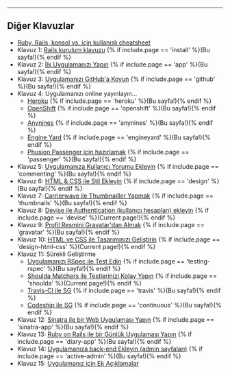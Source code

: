 <hr>

## Diğer Klavuzlar

* [Ruby, Rails, konsol vs. için kullanışlı cheatsheet](http://www.pragtob.info/rails-beginner-cheatsheet/)
* Klavuz 1: [Rails kurulum klavuzu](/install) {% if include.page == 'install' %}(Bu sayfa!){% endif %}
* Klavuz 2: [İlk Uygulamanızı Yapın](/app) {% if include.page == 'app' %}(Bu sayfa!){% endif %}
* Klavuz 3: [Uygulamanızı GitHub'a Koyun](/github) {% if include.page == 'github' %}(Bu sayfa!){% endif %}
* Klavuz 4: Uygulamanızı online yayınlayın...
  - [Heroku](/heroku) {% if include.page == 'heroku' %}(Bu sayfa!){% endif %}
  - [OpenShift](/openshift) {% if include.page == 'openshift' %}(Bu sayfa!){% endif %}
  - [Anynines](/anynines) {% if include.page == 'anynines' %}(Bu sayfa!){% endif %}
  - [Engine Yard](/engineyard) {% if include.page == 'engineyard' %}(Bu sayfa!){% endif %}
  - [Phusion Passenger için hazırlamak](/passenger) {% if include.page == 'passenger' %}(Bu sayfa!){% endif %}
* Klavuz 5: [Uygulamanıza Kullanıcı Yorumu Ekleyin](/commenting) {% if include.page == 'commenting' %}(Bu sayfa!){% endif %}
* Klavuz 6: [HTML &amp; CSS ile Stil Ekleyin](/design) {% if include.page == 'design' %}(Bu sayfa!){% endif %}
* Klavuz 7: [Carrierwave ile Thumbnailler Yapmak](/thumbnails) {% if include.page == 'thumbnails' %}(Bu sayfa!){% endif %}
* Klavuz 8: [Devise ile Authentication (kullanıcı hesapları) ekleyin](/devise) {% if include.page == 'devise' %}(Current page!){% endif %}
* Klavuz 9: [Profil Resmini Gravatar'dan Almak](/gravatar) {% if include.page == 'gravatar' %}(Bu sayfa!){% endif %}
* Klavuz 10: [HTML ve CSS ile Tasarımınızı Geliştirin](/design-html-css) {% if include.page == 'design-html-css' %}(Current page!){% endif %}
* Klavuz 11: Sürekli Geliştirme
  - [Uygulamanızı RSpec ile Test Edin](testing-rspec) {% if include.page == 'testing-rspec' %}(Bu sayfa!){% endif %}
  - [Shoulda Matchers ile Testlerinizi Kolay Yapın](testing-shoulda-matchers) {% if include.page == 'shoulda' %}(Current page!){% endif %}
  - [Travis-CI ile SG](/continuous-travis) {% if include.page == 'travis' %}(Bu sayfa!){% endif %}
  - [Codeship ile SG](/continuous) {% if include.page == 'continuous' %}(Bu sayfa!){% endif %}
* Klavuz 12: [Sinatra ile bir Web Uygulaması Yapın](/sinatra-app) {% if include.page == 'sinatra-app' %}(Bu sayfa!){% endif %}
* Klavuz 13: [Ruby on Rails ile bir Günlük Uygulaması Yapın](diary-app) {% if include.page == 'diary-app' %}(Bu sayfa!){% endif %}
* Klavuz 14: [Uygulamanıza back-end Ekleyin (admin sayfaları)](/backend-with-active-admin) {% if include.page == 'active-admin' %}(Bu sayfa!){% endif %}
* Klavuz 15: [Uygulamanız için Ek Açıklamalar](https://github.com/lbain/railsgirls)
